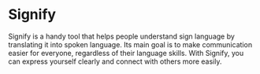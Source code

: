 # Signify
Signify is a handy tool that helps people understand sign language by translating it into spoken language. Its main goal is to make communication easier for everyone, regardless of their language skills. With Signify, you can express yourself clearly and connect with others more easily.
